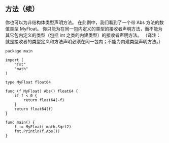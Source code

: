 ## 方法（续）

你也可以为非结构体类型声明方法。
在此例中，我们看到了一个带 Abs 方法的数值类型 MyFloat。
你只能为在同一包内定义的类型的接收者声明方法，而不能为其它包内定义的类型（包括 int 之类的内建类型）的接收者声明方法。
（译注：就是接收者的类型定义和方法声明必须在同一包内；不能为内建类型声明方法。）

```golang
package main

import (
	"fmt"
	"math"
)

type MyFloat float64

func (f MyFloat) Abs() float64 {
	if f < 0 {
		return float64(-f)
	}
	return float64(f)
}

func main() {
	f := MyFloat(-math.Sqrt2)
	fmt.Println(f.Abs())
}
```
